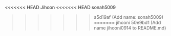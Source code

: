 <<<<<<< HEAD
Jihoon
<<<<<<< HEAD
sonah5009
>>>>>>> a5d19af (Add name: sonah5009)
=======
jihooni
>>>>>>> 50e9bd1 (Add name jihooni0914 to README.md)
